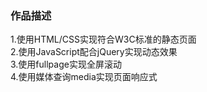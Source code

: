 ### 作品描述
1.使用HTML/CSS实现符合W3C标准的静态页面<br>
2.使用JavaScript配合jQuery实现动态效果<br>
3.使用fullpage实现全屏滚动<br>
4.使用媒体查询media实现页面响应式


